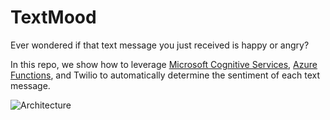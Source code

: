 # TextMood

Ever wondered if that text message you just received is happy or angry? 

In this repo, we show how to leverage [Microsoft Cognitive Services](https://azure.microsoft.com/services/cognitive-services/?WT.mc_id=none-github-bramin), [Azure Functions](https://azure.microsoft.com/services/functions/?WT.mc_id=none-github-bramin), and Twilio to automatically determine the sentiment of each text message.

![Architecture](https://user-images.githubusercontent.com/13558917/43020603-66513e1a-8c15-11e8-928f-878ce536fd86.png)
